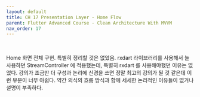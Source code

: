 ```yaml
---
layout: default
title: CH 17 Presentation Layer - Home Flow 
parent: Flutter Advanced Course - Clean Architecture With MVVM
nav_order: 17
---
```


<br>

Home 화면 전체 구현. 특별히 정리할 것은 없었음. rxdart 라이브러리를 사용해서 늘 사용하던 StreamController 에 적용했는데, 특별히 rxdart 를 사용해야했던 이유는 없었다.
강의가 조금만 더 구성과 논리에 신경을 쓰면 정말 최고의 강의가 될 것 같은데 이런 부분이 너무 아쉽다. 약간 의식의 흐름 방식과 함께 세세한 논리적인 이유들이 없거나 설명이 부족하다.